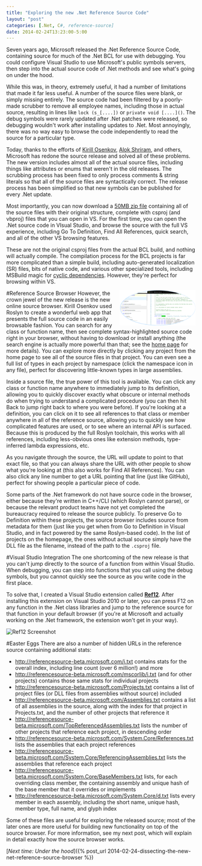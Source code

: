 ```yaml
---
title: "Exploring the new .Net Reference Source Code"
layout: "post"
categories: [.Net, C#, reference-source]
date: 2014-02-24T13:23:00-5:00
---
```


Seven years ago, Microsoft released the .Net Reference Source Code, containing source for much of the .Net BCL for use with debugging.  You could configure Visual Studio to use Microsoft's public symbols servers, then step into the actual source code of .Net methods and see what's going on under the hood.

While this was, in theory, extremely useful, it had a number of limitations that made it far less useful.  A number of the source files were blank, or simply missing entirely.  The source code had been filtered by a poorly-made scrubber to remove all employee names, including those in actual source, resulting in lines like `lock (s_[....])` or `private void [....]()`.  The debug symbols were rarely updated after .Net patches were released, so debugging wouldn't work after installing updates to .Net.  Most annoyingly, there was no way easy to browse the code independently to read the source for a particular type.

Today, thanks to the efforts of [Kirill Osenkov](https://twitter.com/KirillOsenkov), [Alok Shriram](https://twitter.com/AlokShriram), and others, Microsoft has redone the source release and solved all of these problems.  The new version includes almost all of the actual source files, including things like attributes or enums that weren't in the old releases.  The scrubbing process has been fixed to only process comments & string literals so that all of the source files are syntactically correct.  The release process has been simplified so that new symbols can be published for every .Net update.  

Most importantly, you can now download a [50MB zip file](http://referencesource-beta.microsoft.com/download.html) containing all of the source files with their original structure, complete with csproj (and vbproj) files that you can open in VS.  For the first time, you can open the .Net source code in VIsual Studio, and browse the source with the full VS experience, including Go To Definition, Find All References, quick search, and all of the other VS browsing features.  

These are not the original csproj files from the actual BCL build, and nothing will actually compile.  The compilation process for the BCL projects is far more complicated than a simple build, including auto-generated localization (SR) files, bits of native code, and various other specialized tools, including MSBuild magic for [cyclic dependencies](http://blogs.msdn.com/b/kirillosenkov/archive/2013/11/23/circular-assembly-references-in-the-net-framework.aspx).  However, they're perfect for browsing within VS.

#Reference Source Browser
<a href="/images/2014/reference-source-browser.png" target="_blank"><img src="/images/2014/reference-source-browser.png" alt="Reference Source Browser" style="float: right; max-width: 40%" /></a>
However, the crown jewel of the new release is the new online source browser.  Kirill Osenkov used Roslyn to create a wonderful web app that presents the full source code in an easily browsable fashion.  You can search for 
any class or function name, then see complete syntax-highlighted source code right in your browser, without having to download or install anything (the search engine is actually more powerful than that; see the [home page](http://referencesource-beta.microsoft.com/) for more details).  You can explore more directly by clicking any project from the home page to see all of the source files in that project.  You can even see a full list of types in each project by namespace (click the namespace icon in any file), perfect for discovering little-known types in large assemblies.

Inside a source file, the true power of this tool is available.  You can click any class or function name anywhere to immediately jump to its definition, allowing you to quickly discover exactly what obscure or internal methods do when trying to understand a complicated procedure (you can then hit Back to jump right back to where you were before).  If you're looking at a definition, you can click on it to see all references to that class or member anywhere in all of the reference source, allowing you to quickly see how complicated features are used, or to see where an internal API is surfaced.  Because this is produced by the full Roslyn toolchain, this works with all references, including less-obvious ones like extension methods, type-inferred lambda expressions, etc.

As you navigate through the source, the URL will update to point to that exact file, so that you can always share the URL with other people to show what you're looking at (this also works for Find All References).  You can also click any line number to get a URL pointing that line (just like GitHub), perfect for showing people a particular piece of code.

Some parts of the .Net framework do not have source code in the browser, either because they're written in C++/CLI (which Roslyn cannot parse), or because the relevant product teams have not yet completed the bureaucracy required to release the source publicly.  To preserve Go to Definition within these projects, the source browser includes source from metadata for them (just like you get when from Go to Definition in Visual Studio, and in fact powered by the same Roslyn-based code).  In the list of projects on the homepage, the ones without actual source simply have the DLL file as the filename, instead of the path to the `.csproj` file.

#Visual Studio Integration
The one shortcoming of the new release is that you can't jump directly to the source of a function from within Visual Studio.  When debugging, you can step into functions that you call using the debug symbols, but you cannot quickly see the source as you write code in the first place.

To solve that, I created a Visual Studio extension called [**Ref12**](http://visualstudiogallery.msdn.microsoft.com/f89b27c5-7d7b-4059-adde-7ccc709fa86e).  After installing this extension on Visual Studio 2010 or later, you can press F12 on any function in the .Net class libraries and jump to the reference source for that function in your default browser (if you're at Microsoft and actually working on the .Net framework, the extension won't get in your way).

<img src="http://i1.visualstudiogallery.msdn.s-msft.com/f89b27c5-7d7b-4059-adde-7ccc709fa86e/image/file/125181/1/ref12%20screenshot.png" alt="Ref12 Screenshot" style="max-width: 100%" />

#Easter Eggs
There are also a number of hidden URLs in the reference source containing additional stats:

 - http://referencesource-beta.microsoft.com/i.txt contains stats for the overall index, including line count (over 6 million!) and more
 - http://referencesource-beta.microsoft.com/mscorlib/i.txt (and for other projects) contains those same stats for individual projects
 - http://referencesource-beta.microsoft.com/Projects.txt contains a list of project files (or DLL files from assemblies without source) included
 - http://referencesource-beta.microsoft.com/Assemblies.txt contains a list of all assemblies in the source, along with the index for that project in Projects.txt, and the number of other projects that reference it
 - http://referencesource-beta.microsoft.com/TopReferencedAssemblies.txt lists the number of other projects that reference each project, in descending order
 - http://referencesource-beta.microsoft.com/System.Core/References.txt lists the assemblies that each project references
 - http://referencesource-beta.microsoft.com/System.Core/ReferencingAssemblies.txt lists the assemblies that reference each project
 - http://referencesource-beta.microsoft.com/System.Core/BaseMembers.txt lists, for each overriding class member, the containing assembly and unique hash of the base member that it overrides or implements
 - http://referencesource-beta.microsoft.com/System.Core/d.txt lists every member in each assembly, including the short name, unique hash, member type, full name, and glyph index

Some of these files are useful for exploring the released source; most of the later ones are more useful for building new functionality on top of the source browser.  For more information, see my next post, which will explain in detail exactly how the source browser works.

[_Next time: Under the hood_]({% post_url 2014-02-24-dissecting-the-new-net-reference-source-browser %})